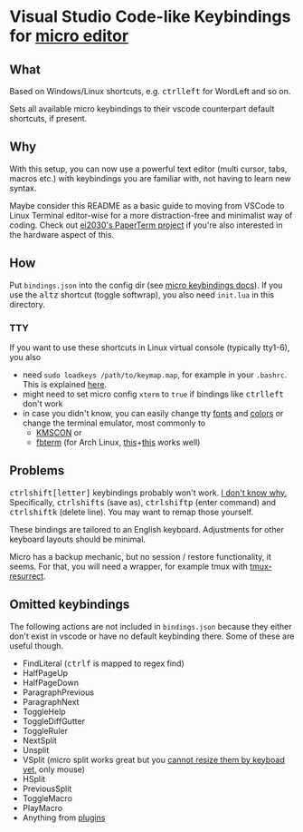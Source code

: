 # Visual Studio Code-like Keybindings for [micro editor](https://github.com/zyedidia/micro)

## What

Based on Windows/Linux shortcuts, e.g. <kbd>ctrl</kbd><kbd>left</kbd> for WordLeft and so on.

Sets all available micro keybindings to their vscode counterpart default shortcuts, if present.

## Why

With this setup, you can now use a powerful text editor (multi cursor, tabs, macros etc.) with keybindings you are familiar with, not having to learn new syntax.

Maybe consider this README as a basic guide to moving from VSCode to Linux Terminal editor-wise for a more distraction-free and minimalist way of coding. Check out [ei2030's PaperTerm project](https://forum.ei2030.org/t/paperterm-project-definition-and-marketing-materials/146) if you're also interested in the hardware aspect of this.

## How

Put `bindings.json` into the config dir (see [micro keybindings docs](https://github.com/zyedidia/micro/blob/master/runtime/help/keybindings.md)). If you use the <kbd>alt</kbd><kbd>z</kbd> shortcut (toggle softwrap), you also need `init.lua` in this directory.

### TTY
If you want to use these shortcuts in Linux virtual console (typically tty1-6), you also 
- need `sudo loadkeys /path/to/keymap.map`, for example in your `.bashrc`. This is explained [here](https://github.com/zyedidia/micro/wiki/Linux-Console-Keybindings).
- might need to set micro config `xterm` to `true` if bindings like <kbd>ctrl</kbd><kbd>left</kbd> don't work
- in case you didn't know, you can easily change tty [fonts](https://wiki.archlinux.org/index.php/Linux_console#Fonts) and [colors](http://archive.is/QSYHd) or change the terminal emulator, most commonly to
    - [KMSCON](https://wiki.archlinux.org/index.php/KMSCON) or
    - [fbterm](https://packages.debian.org/sid/utils/fbterm) (for Arch Linux, [this](https://github.com/glitsj16/fbterm-patched)+[this](https://gist.github.com/zellio/5809852) works well)

## Problems

<kbd>ctrl</kbd><kbd>shift</kbd><kbd>[letter]</kbd> keybindings probably won't work. [I don't know why.](https://unix.stackexchange.com/q/646443) Specifically, <kbd>ctrl</kbd><kbd>shift</kbd><kbd>s</kbd> (save as), <kbd>ctrl</kbd><kbd>shift</kbd><kbd>p</kbd> (enter command) and <kbd>ctrl</kbd><kbd>shift</kbd><kbd>k</kbd> (delete line). You may want to remap those yourself.

These bindings are tailored to an English keyboard. Adjustments for other keyboard layouts should be minimal.

Micro has a backup mechanic, but no session / restore functionality, it seems. For that, you will need a wrapper, for example tmux with [tmux-resurrect](https://github.com/tmux-plugins/tmux-resurrect).

## Omitted keybindings

The following actions are not included in `bindings.json` because they either don't exist in vscode or have no default keybinding there. Some of these are useful though.
- FindLiteral (<kbd>ctrl</kbd><kbd>f</kbd> is mapped to regex find)
- HalfPageUp
- HalfPageDown
- ParagraphPrevious
- ParagraphNext
- ToggleHelp
- ToggleDiffGutter
- ToggleRuler
- NextSplit
- Unsplit
- VSplit (micro split works great but you [cannot resize them by keyboad yet](https://github.com/zyedidia/micro/issues/1807), only mouse)
- HSplit
- PreviousSplit
- ToggleMacro
- PlayMacro
- Anything from [plugins](https://raw.githubusercontent.com/micro-editor/plugin-channel/master/channel.json)
